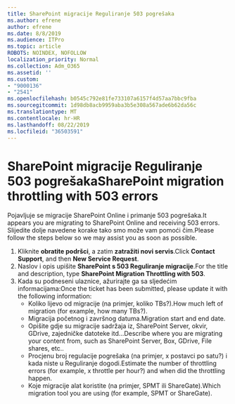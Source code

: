 ```yaml
---
title: SharePoint migracije Reguliranje 503 pogrešaka
ms.author: efrene
author: efrene
ms.date: 8/8/2019
ms.audience: ITPro
ms.topic: article
ROBOTS: NOINDEX, NOFOLLOW
localization_priority: Normal
ms.collection: Adm_O365
ms.assetid: ''
ms.custom:
- "9000136"
- "2541"
ms.openlocfilehash: b0545c792e81fe733107a6157f4d57aa7bbc9fba
ms.sourcegitcommit: 1d98db8acb9959aba3b5e308a567ade6b62da56c
ms.translationtype: MT
ms.contentlocale: hr-HR
ms.lasthandoff: 08/22/2019
ms.locfileid: "36503591"
---
```

# <a name="sharepoint-migration-throttling-with-503-errors"></a><span data-ttu-id="9e026-102">SharePoint migracije Reguliranje 503 pogrešaka</span><span class="sxs-lookup"><span data-stu-id="9e026-102">SharePoint migration throttling with 503 errors</span></span>

<span data-ttu-id="9e026-103">Pojavljuje se migracije SharePoint Online i primanje 503 pogrešaka.</span><span class="sxs-lookup"><span data-stu-id="9e026-103">It appears you are migrating to SharePoint Online and receiving 503 errors.</span></span> <span data-ttu-id="9e026-104">Slijedite dolje navedene korake tako smo može vam pomoći čim.</span><span class="sxs-lookup"><span data-stu-id="9e026-104">Please follow the steps below so we may assist you as soon as possible.</span></span> 

1. <span data-ttu-id="9e026-105">Kliknite **obratite podršci**, a zatim **zatražiti novi servis**.</span><span class="sxs-lookup"><span data-stu-id="9e026-105">Click **Contact Support**, and then **New Service Request**.</span></span>
2. <span data-ttu-id="9e026-106">Naslov i opis upišite **SharePoint s 503 Reguliranje migracije**.</span><span class="sxs-lookup"><span data-stu-id="9e026-106">For the title and description, type **SharePoint Migration Throttling with 503**.</span></span>
3. <span data-ttu-id="9e026-107">Kada su podneseni ulaznice, ažurirajte ga sa sljedećim informacijama:</span><span class="sxs-lookup"><span data-stu-id="9e026-107">Once the ticket has been submitted, please update it with the following information:</span></span>
    - <span data-ttu-id="9e026-108">Koliko lijevo od migracije (na primjer, koliko TBs?).</span><span class="sxs-lookup"><span data-stu-id="9e026-108">How much left of migration (for example, how many TBs?).</span></span>
    - <span data-ttu-id="9e026-109">Migracija početnog i završnog datuma.</span><span class="sxs-lookup"><span data-stu-id="9e026-109">Migration start and end date.</span></span>
    - <span data-ttu-id="9e026-110">Opišite gdje su migracije sadržaja iz, SharePoint Server, okvir, GDrive, zajedničke datoteke itd...</span><span class="sxs-lookup"><span data-stu-id="9e026-110">Describe where you are migrating your content from, such as SharePoint Server, Box, GDrive, File shares, etc..</span></span>
    - <span data-ttu-id="9e026-111">Procjenu broj regulacije pogrešaka (na primjer, x postavci po satu?) i kada niste u Reguliranje dogodi.</span><span class="sxs-lookup"><span data-stu-id="9e026-111">Estimate the number of throttling errors (for example, x throttle per hour?) and when did the throttling happen.</span></span>
    - <span data-ttu-id="9e026-112">Koje migracije alat koristite (na primjer, SPMT ili ShareGate).</span><span class="sxs-lookup"><span data-stu-id="9e026-112">Which migration tool you are using (for example, SPMT or ShareGate).</span></span>


